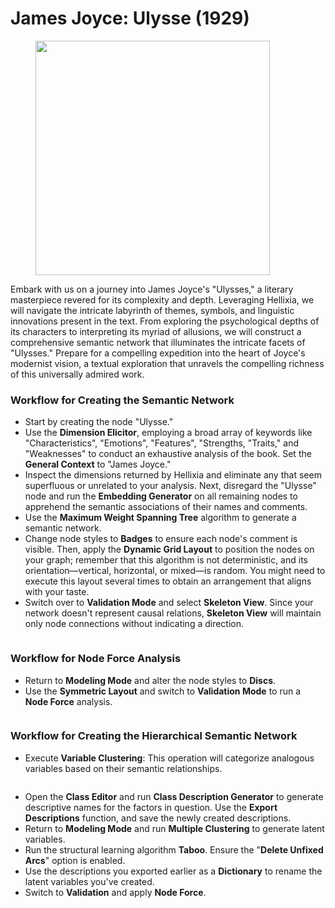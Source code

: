 # James Joyce: Ulysse (1929)



<figure><img src="https://res.cloudinary.com/dvr3obmlj/image/upload/v1690550667/Ulysse_oqwzkz.png" alt="" width="375"><figcaption></figcaption></figure>

Embark with us on a journey into James Joyce's "Ulysses," a literary masterpiece revered for its complexity and depth. Leveraging Hellixia, we will navigate the intricate labyrinth of themes, symbols, and linguistic innovations present in the text. From exploring the psychological depths of its characters to interpreting its myriad of allusions, we will construct a comprehensive semantic network that illuminates the intricate facets of "Ulysses." Prepare for a compelling expedition into the heart of Joyce's modernist vision, a textual exploration that unravels the compelling richness of this universally admired work.

### Workflow for Creating the Semantic Network

* Start by creating the node "Ulysse."&#x20;
* Use the **Dimension Elicitor**, employing a broad array of keywords like "Characteristics", "Emotions", "Features", "Strengths, "Traits," and "Weaknesses"  to conduct an exhaustive analysis of the book. Set the **General Context** to "James Joyce."
* Inspect the dimensions returned by Hellixia and eliminate any that seem superfluous or unrelated to your analysis. Next, disregard the "Ulysse" node and run the **Embedding Generator** on all remaining nodes to apprehend the semantic associations of their names and comments.
* Use the **Maximum Weight Spanning Tree** algorithm to generate a semantic network.&#x20;
* Change node styles to **Badges** to ensure each node's comment is visible. Then, apply the **Dynamic Grid Layout** to position the nodes on your graph; remember that this algorithm is not deterministic, and its orientation—vertical, horizontal, or mixed—is random. You might need to execute this layout several times to obtain an arrangement that aligns with your taste.
* Switch over to **Validation Mode** and select **Skeleton View**. Since your network doesn't represent causal relations, **Skeleton View** will maintain only node connections without indicating a direction.

<div data-full-width="true">

<figure><img src="https://res.cloudinary.com/dvr3obmlj/image/upload/v1690551790/Ulysse-SN_apkca8.svg" alt=""><figcaption></figcaption></figure>

</div>

### Workflow for Node Force Analysis

* Return to **Modeling Mode** and alter the node styles to **Discs**.&#x20;
* Use the **Symmetric Layout** and switch to **Validation Mode** to run a **Node Force** analysis.

<figure><img src="https://res.cloudinary.com/dvr3obmlj/image/upload/v1690551790/Ulysse-NF_qxo7it.svg" alt=""><figcaption></figcaption></figure>

### Workflow for Creating the Hierarchical Semantic Network

* Execute **Variable Clustering**: This operation will categorize analogous variables based on their semantic relationships.

<figure><img src="https://res.cloudinary.com/dvr3obmlj/image/upload/v1690551789/Ulysse-VC_seze9o.svg" alt=""><figcaption></figcaption></figure>

* Open the **Class Editor** and run **Class Description Generator** to generate descriptive names for the factors in question. Use the **Export Descriptions** function, and save the newly created descriptions.
* Return to **Modeling Mode** and run **Multiple Clustering** to generate latent variables.&#x20;
* Run the structural learning algorithm **Taboo**. Ensure the "**Delete Unfixed Arcs**" option is enabled.
* Use the descriptions you exported earlier as a **Dictionary** to rename the latent variables you've created.
* Switch to **Validation** and apply **Node Force**.

<figure><img src="https://res.cloudinary.com/dvr3obmlj/image/upload/v1690551790/Ulysse-HSN_fbxqkn.svg" alt=""><figcaption></figcaption></figure>
